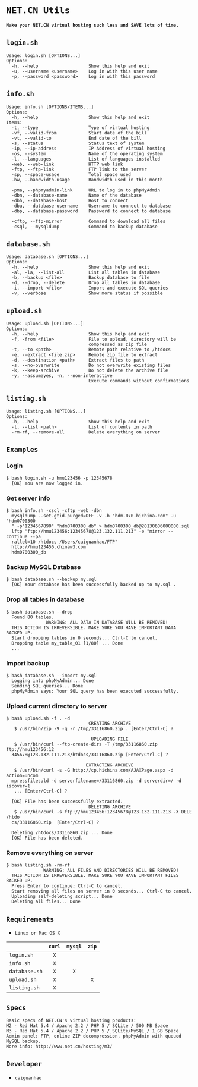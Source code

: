 ``NET.CN Utils``
================
**``Make your NET.CN virtual hosting suck less and SAVE lots of time.``**

``login.sh``
------------
    Usage: login.sh [OPTIONS...]
    Options:
      -h, --help                   Show this help and exit
      -u, --username <username>    Log in with this user name
      -p, --password <password>    Log in with this password

``info.sh``
-----------
    Usage: info.sh [OPTIONS/ITEMS...]
    Options:
      -h, --help                   Show this help and exit
    Items:
      -t, --type                   Type of virtual hosting
      -vf, --valid-from            Start date of the bill
      -vt, --valid-to              End date of the bill
      -s, --status                 Status text of system
      -ip, --ip-address            IP Address of virtual hosting
      -os, --system                Name of the operating system
      -l, --languages              List of languages installed
      -web, --web-link             HTTP web link
      -ftp, --ftp-link             FTP link to the server
      -sp, --space-usage           Total space used
      -bw, --bandwidth-usage       Bandwidth used in this month

      -pma, --phpmyadmin-link      URL to log in to phpMyAdmin
      -dbn, --database-name        Name of the database
      -dbh, --database-host        Host to connect
      -dbu, --database-username    Username to connect to database
      -dbp, --database-password    Password to connect to database

      -cftp, --ftp-mirror          Command to download all files
      -csql, --mysqldump           Command to backup database

``database.sh``
---------------
    Usage: database.sh [OPTIONS...]
    Options:
      -h, --help                   Show this help and exit
      -al, -la, --list-all         List all tables in database
      -b, --backup <file>          Backup database to file
      -d, --drop, --delete         Drop all tables in database
      -i, --import <file>          Import and execute SQL queries
      -v, --verbose                Show more status if possible

``upload.sh``
-------------
    Usage: upload.sh [OPTIONS...]
    Options:
      -h, --help                   Show this help and exit
      -f, -from <file>             File to upload, directory will be 
                                   compressed as zip file
      -t, --to <path>              Remote path relative to /htdocs
      -e, --extract <file.zip>     Remote zip file to extract
      -d, --destination <path>     Extract files to path
      -s, --no-overwrite           Do not overwrite existing files
      -k, --keep-archive           Do not delete the archive file
      -y, --assumeyes, -n, --non-interactive
                                   Execute commands without confirmations

``listing.sh``
--------------
    Usage: listing.sh [OPTIONS...]
    Options:
      -h, --help                   Show this help and exit
      -l, --list <path>            List of contents in path
      -rm-rf, --remove-all         Delete everything on server

``Examples``
------------
### Login
    $ bash login.sh -u hmu123456 -p 12345678
      [OK] You are now logged in.

### Get server info
    $ bash info.sh -csql -cftp -web -dbn
      mysqldump --set-gtid-purged=OFF -v -h "hdm-070.hichina.com" -u "hdm0700300
      " -p"1234567890" "hdm0700300_db" > hdm0700300_db@20130606000000.sql
      lftp "ftp://hmu123456:12345678@123.132.111.213" -e "mirror --continue --pa
      rallel=10 /htdocs /Users/caiguanhao/FTP"
      http://hmu123456.chinaw3.com
      hdm0700300_db

### Backup MySQL Database
    $ bash database.sh --backup my.sql
      [OK] Your database has been successfully backed up to my.sql .

### Drop all tables in database
    $ bash database.sh --drop
      Found 80 tables.
                   WARNING: ALL DATA IN DATABASE WILL BE REMOVED!               
      THIS ACTION IS IRREVERSIBLE. MAKE SURE YOU HAVE IMPORTANT DATA BACKED UP. 
      Start dropping tables in 0 seconds... Ctrl-C to cancel.
      Dropping table my_table_01 [1/80] ... Done
      ...

### Import backup
    $ bash database.sh --import my.sql
      Logging into phpMyAdmin... Done
      Sending SQL queries... Done
      phpMyAdmin says: Your SQL query has been executed successfully.

### Upload current directory to server
    $ bash upload.sh -f . -d
                                   CREATING ARCHIVE
       $ /usr/bin/zip -9 -q -r /tmp/33116860.zip . [Enter/Ctrl-C] ?

                                    UPLOADING FILE
       $ /usr/bin/curl --ftp-create-dirs -T /tmp/33116860.zip ftp://hmu123456:12
      345678@123.132.111.213/htdocs/33116860.zip [Enter/Ctrl-C] ?

                                  EXTRACTING ARCHIVE
       $ /usr/bin/curl -s -G http://cp.hichina.com/AJAXPage.aspx -d action=uncom
      mpressfilesold -d serverfilename=/33116860.zip -d serverdir=/ -d iscover=1
       ... [Enter/Ctrl-C] ?

      [OK] File has been successfully extracted.
                                   DELETING ARCHIVE
       $ /usr/bin/curl -s ftp://hmu123456:12345678@123.132.111.213 -X DELE /htdo
      cs/33116860.zip  [Enter/Ctrl-C] ?

      Deleting /htdocs/33116860.zip ... Done
      [OK] File has been deleted.

### Remove everything on server
    $ bash listing.sh -rm-rf
                  WARNING: ALL FILES AND DIRECTORIES WILL BE REMOVED!            
      THIS ACTION IS IRREVERSIBLE. MAKE SURE YOU HAVE IMPORTANT FILES BACKED UP. 
      Press Enter to continue; Ctrl-C to cancel. 
      Start removing all files on server in 0 seconds... Ctrl-C to cancel.
      Uploading self-deleting script... Done
      Deleting all files... Done

``Requirements``
----------------
* ``Linux or Mac OS X``

|               |``curl``|``mysql``|``zip``|
|---------------|:------:|:-------:|:-----:|
|``login.sh``   | ``X``  |         |       |
|``info.sh``    | ``X``  |         |       |
|``database.sh``| ``X``  | ``X``   |       |
|``upload.sh``  | ``X``  |         | ``X`` |
|``listing.sh`` | ``X``  |         |       |

``Specs``
---------
    Basic specs of NET.CN's virtual hosting products:
    M2 - Red Hat 5.4 / Apache 2.2 / PHP 5 / SQLite / 500 MB Space
    M3 - Red Hat 5.4 / Apache 2.2 / PHP 5 / SQLite/MySQL / 1 GB Space
    Admin panel: FTP, online ZIP decompression, phpMyAdmin with queued MySQL backup.
    More info: http://www.net.cn/hosting/m3/

``Developer``
-------------
* ``caiguanhao``
